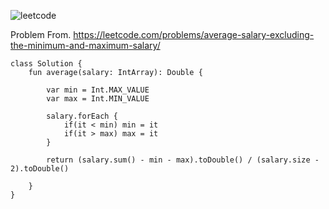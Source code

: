 ![leetcode](https://user-images.githubusercontent.com/77060863/235408848-32430a2c-c4da-4b9f-b600-7a9182bc6dbd.png)

Problem From.
https://leetcode.com/problems/average-salary-excluding-the-minimum-and-maximum-salary/

```
class Solution {
    fun average(salary: IntArray): Double {

        var min = Int.MAX_VALUE
        var max = Int.MIN_VALUE

        salary.forEach {
            if(it < min) min = it
            if(it > max) max = it
        }

        return (salary.sum() - min - max).toDouble() / (salary.size - 2).toDouble()

    }
}
```
